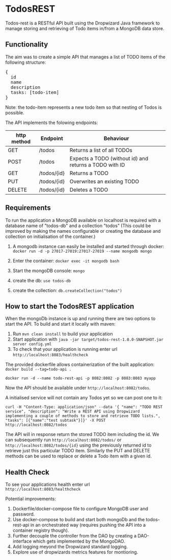 # TodosREST

Todos-rest is a RESTful API built using the Dropwizard Java framework to manage storing and retrieving of Todo items in/from a MongoDB data store.

## Functionality

The aim was to create a simple API that manages a list of TODO items of the following structure:

<pre>
{
  id
  name
  description
  tasks: [todo-item]
}
</pre>

Note: the todo-item represents a new todo item so that nesting of Todos is possible.

The API implements the folowing endpoints:

| http method | Endpoint | Behaviour |
| --- | --- | --- |
| GET | /todos | Returns a list of all TODOs |
| POST | /todos | Expects a TODO (without id) and returns a TODO with ID |
| GET | /todos/{id} | Returns a TODO | 
| PUT | /todos/{id} | Overwrites an existing TODO |
| DELETE | /todos/{id} | Deletes a TODO |

Requirements
---

To run the application a MongoDB available on localhost is required with a database name of "todos-db" and a collection "todos" 
(This could be improved by making the names configurable or creating the database and collection on initialisation of the container.)

1. A mongodb instance can easily be installed and started through docker:
`docker run -d -p 27017-27019:27017-27019 --name mongodb mongo`

2. Enter the container:
`docker exec -it mongodb bash`

3. Start the mongoDB console:
`mongo`

4. create the db:
`use todos-db`

5. create the collection:
`db.createCollection("todos")`

How to start the TodosREST application
---

When the mongoDb instance is up and running there are two options to start the API. To build and start it locally with maven: 

1. Run `mvn clean install` to build your application
1. Start application with `java -jar target/todos-rest-1.0.0-SNAPSHOT.jar server config.yml`
1. To check that your application is running enter url `http://localhost:8083/healthcheck`

The provided dockerfile allows containerization of the built application:
`docker build --tag=todo-api .`

`docker run -d --name todo-rest-api -p 8082:8082 -p 8083:8083 myapp`

Now the API should be available under `http://localhost:8082/todos`.

A initialised service will not contain any Todos yet so we can post one to it:

`curl -H "Content-Type: application/json" --data '{ "name": "TODO REST service", "description": "Write a REST API using Dropwizard implementing a couple of methods to store and retrieve TODO lists.", "tasks": [{"name":"test subtask"}]}' -X POST http://localhost:8082/todos`

The API will in response return the stored TODO item including the id.
We can subsequently run `http://localhost:8082/todos/` or `http://localhost:8082/todos/{id}` using the previously returned id to retrieve just this particular TODO item.
Similarly the PUT and DELETE methods can be used to replace or delete a Todo item with a given id.


Health Check
---

To see your applications health enter url `http://localhost:8083/healthcheck`

Potential improvements:

1. Dockerfile/docker-compose file to configure MongoDB user and password.
2. Use docker-compose to build and start both mongoDb and the todos-rest-api in an orchestrated way (requires pushing the API into a container registry though).
3. Further decouple the controller from the DAO by creating a DAO-interface which gets implemented by the MongoDAO.
4. Add logging meyond the Dropwizard standard logging.
5. Explore use of dropwizards metrics features for montioring. 
